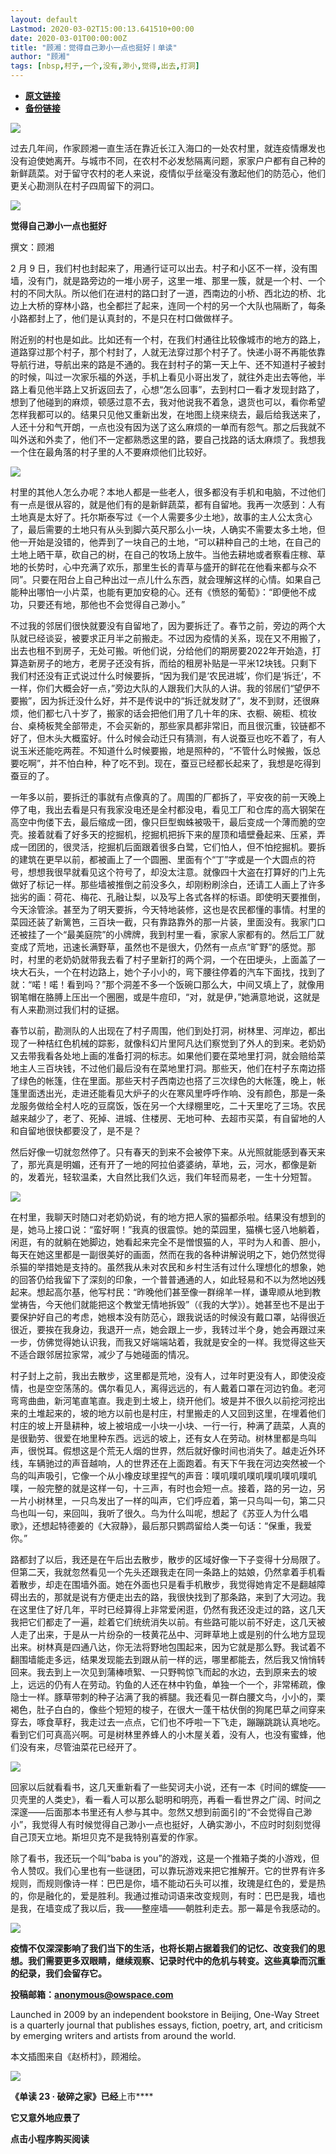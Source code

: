 ```yaml
---
layout: default
Lastmod: 2020-03-02T15:00:13.641510+00:00
date: 2020-03-01T00:00:00Z
title: "顾湘：觉得自己渺小一点也挺好丨单读"
author: "顾湘"
tags: [nbsp,村子,一个,没有,渺小,觉得,出去,打洞]
---
```


* [**原文链接**](https://mp.weixin.qq.com/s/VLBdsmf-okwoYl2KcqhfSg)
* [**备份链接**](http://archive.ph/ZUFVE)


  

![](/images/post/d9e20fa1f639a25b368eb2d1fecdee25.jpg)

  

过去几年间，作家顾湘一直生活在靠近长江入海口的一处农村里，就连疫情爆发也没有迫使她离开。与城市不同，在农村不必发愁隔离问题，家家户户都有自己种的新鲜蔬菜。对于留守农村的老人来说，疫情似乎丝毫没有激起他们的防范心，他们更关心勘测队在村子四周留下的洞口。  

  

![](/images/post/287720d53a5ccacceab0d218a9aa922e.jpg)

  

**觉得自己渺小一点也挺好**  

  

撰文：顾湘

  

2 月 9 日，我们村也封起来了，用通行证可以出去。村子和小区不一样，没有围墙，没有门，就是路旁边的一堆小房子，这里一堆、那里一簇，就是一个村、一个村的不同大队。所以他们在进村的路口封了一道，西南边的小桥、西北边的桥、北边上大桥的穿林小路，也全都拦了起来，连同一个村的另一个大队也隔断了，每条小路都封上了，他们是认真封的，不是只在村口做做样子。

附近别的村也是如此。比如还有一个村，在我们村通往比较像城市的地方的路上，道路穿过那个村子，那个村封了，人就无法穿过那个村子了。快递小哥不再能依靠导航行进，导航出来的路是不通的。我在封村子的第一天上午、还不知道村子被封的时候，叫过一次家乐福的外送，手机上看见小哥出发了，就往外走出去等他，半路上看见他半路上又折返回去了，心想“怎么回事”，去到村口一看才发现封路了，想到了他碰到的麻烦，顿感过意不去，我对他说我不着急，退货也可以，看你希望怎样我都可以的。结果只见他又重新出发，在地图上绕来绕去，最后给我送来了，人还十分和气开朗，一点也没有因为送了这么麻烦的一单而有怨气。那之后我就不叫外送和外卖了，他们不一定都熟悉这里的路，要自己找路的话太麻烦了。我想我一个住在最角落的村子里的人不要麻烦他们比较好。

![](/images/post/cb80f61f6310dff1888ed94b983224ea.jpg)

  

村里的其他人怎么办呢？本地人都是一些老人，很多都没有手机和电脑，不过他们有一点是很从容的，就是他们有的是新鲜蔬菜，都有自留地。我再一次感到：人有土地真是太好了。托尔斯泰写过《一个人需要多少土地》，故事的主人公太贪心了，最后需要的土地只有从头到脚六英尺那么小一块，人确实不需要太多土地，但他一开始是没错的，他弄到了一块自己的土地，“可以耕种自己的土地，在自己的土地上晒干草，砍自己的树，在自己的牧场上放牛。当他去耕地或者察看庄稼、草地的长势时，心中充满了欢乐，那里生长的青草与盛开的鲜花在他看来都与众不同”。只要在阳台上自己种出过一点儿什么东西，就会理解这样的心情。如果自己能种出哪怕一小片菜，也能有更加安稳的心。还有《愤怒的葡萄》：“即便他不成功，只要还有地，那他也不会觉得自己渺小。”

不过我的邻居们很快就要没有自留地了，因为要拆迁了。春节之前，旁边的两个大队就已经谈妥，被要求正月半之前搬走。不过因为疫情的关系，现在又不用搬了，出去也租不到房子，无处可搬。听他们说，分给他们的期房要2022年开始造，打算造新房子的地方，老房子还没有拆，而给的租房补贴是一平米12块钱。只剩下我们村还没有正式说过什么时候要拆，“因为我们是‘农民进城’，你们是‘拆迁’，不一样，你们大概会好一点，”旁边大队的人跟我们大队的人讲。我的邻居们“望伊不要搬”，因为拆迁没什么好，并不是传说中的“拆迁就发财了”，发不到财，还很麻烦，他们都七八十岁了，搬家的话会把他们用了几十年的床、衣橱、碗柜、梳妆台、桌椅板凳全部带走，不会买新的，那些家具都非常旧，而且很沉重，铰链都不好了，但木头大概蛮好。什么时候会动迁只有猜测，有人说蚕豆也吃不着了，有人说玉米还能吃两茬。不知道什么时候要搬，地是照种的，“不管什么时候搬，饭总要吃啊”，并不怕白种，种了吃不到。现在，蚕豆已经都长起来了，我想是吃得到蚕豆的了。

一年多以前，要拆迁的事就有点像真的了。周围的厂都拆了，平安夜的前一天晚上停了电，我出去看是只有我家没电还是全村都没电，看见工厂和仓库的高大钢架在高空中佝偻下去，最后缩成一团，像只巨型蜘蛛被吸干，最后变成一个薄而脆的空壳。接着就看了好多天的挖掘机，挖掘机把拆下来的屋顶和墙壁叠起来、压紧，弄成一团团的，很灵活，挖掘机后面跟着很多白鹭，它们怕人，但不怕挖掘机。要拆的建筑在更早以前，都被画上了一个圆圈、里面有个“丁”字或是一个大圆点的符号，想想我很早就看见这个符号了，却没太注意。就像四十大盗在打算好的门上先做好了标记一样。那些墙被推倒之前没多久，却刚粉刷涂白，还请工人画上了许多拙劣的画：荷花、梅花、孔融让梨，以及写上各式各样的标语。即使明天要推倒，今天涂管涂。甚至为了明天要拆，今天特地装修，这也是农民都懂的事情。村里的菜园还装了新篱笆，三百块一截，只有靠路靠外的那一片装，里面没有。我家门口还被挂了一个“最美庭院”的小牌牌，我到村里一看，家家人家都有的。然后工厂就变成了荒地，迅速长满野草，虽然也不是很大，仍然有一点点“旷野”的感觉。那时，村里的老奶奶就带我去看了村子里新打的两个洞，一个在田埂头，上面盖了一块大石头，一个在村边路上，她个子小小的，弯下腰往停着的汽车下面找，找到了就：“喏！喏！看到吗？”那个洞差不多一个饭碗口那么大，中间又填上了，就像用钢笔帽在胳膊上压出一个圈圈，或是牛痘印，“对，就是伊，”她满意地说，这就是有人来勘测过我们村的证据。

春节以前，勘测队的人出现在了村子周围，他们到处打洞，树林里、河岸边，都出现了一种桔红色机械的踪影，就像科幻片里阿凡达们察觉到了外人的到来。老奶奶又去带我看各处地上画的准备打洞的标志。如果他们要在菜地里打洞，就会赔给菜地主人三百块钱，不过他们最后没有在菜地里打洞。那些天，他们在村子东南边搭了绿色的帐篷，住在里面。那些天村子西南边也搭了三次绿色的大帐篷，晚上，帐篷里面透出光，走进还能看见大炉子的火在寒风里呼呼作响、没有颜色，那是一条龙服务做给全村人吃的豆腐饭，饭在另一个大绿棚里吃，二十天里吃了三场。农民越来越少了，老了、死掉、进城、住楼房、无地可种、去超市买菜，有自留地的人和自留地很快都要没了，是不是？

然后好像一切就忽然停了。只有春天的到来不会被停下来。从光照就能感到春天来了，那光真是明媚，还有开了一地的阿拉伯婆婆纳，草地，云，河水，都像是新的，发着光，轻软温柔，大自然比我们久远，我们年轻而易老，一生十分短暂。

![](/images/post/e85c841a5f347ffc008bb7fcad3f5f4d.jpg)

  

在村里，我聊天时随口对老奶奶说，有的地方把人家的猫都杀啦。结果没有想到的是，她马上接口说：“蛮好啊！”我真的很震惊。她的菜园里，猫横七竖八地躺着，闲逛，有的就躺在她脚边，她看起来完全不是憎恨猫的人，平时为人和善、胆小，每天在她这里都是一副很美好的画面，然而在我的各种讲解说明之下，她仍然觉得杀猫的举措她是支持的。虽然我从未对农民和乡村生活有过什么理想化的想象，她的回答仍给我留下了深刻的印象，一个普普通通的人，如此轻易和不以为然地凶残起来。想起高尔基，他写村民：“昨晚他们甚至像一群绵羊一样，谦卑顺从地到教堂祷告，今天他们就能把这个教堂无情地拆毁”（《我的大学》）。她甚至也不是出于要保护好自己的考虑，她根本没有防范心，跟我说话的时候没有戴口罩，站得很近很近，要挨在我身边，我退开一点，她会跟上一步，我转过半个身，她会再跟过来一步，仿佛觉得她认识我，而我又好端端站着，我就是安全的一样。我觉得这些天不适合跟邻居拉家常，减少了与她碰面的情况。

村子封上之前，我出去散步，这里都是荒地，没有人，过年时更没有人，即使没疫情，也是空空荡荡的。偶尔看见人，离得远远的，有人戴着口罩在河边钓鱼。老河弯弯曲曲，新河笔直笔直。我走到土坡上，绕开他们。坡是并不很久以前挖河挖出来的土堆起来的，坡的地方以前也是村庄，村里搬走的人又回到这里，在埋着他们村庄的坡上开垦耕种，坡上被培成一小块一小块、一行一行，种满了蔬菜，人真的是很勤劳、很爱在地里种东西。远远的坡上，还有女人在劳动。树林里都是鸟叫声，很悦耳。假想这是个荒无人烟的世界，然后就好像时间也消失了。越走近外环线，车辆驰过的声音越响，人的世界还在上面跑着。有天下午我在河边突然被一个鸟的叫声吸引，它像一个从小橡皮球里捏气的声音：噗叽噗叽噗叽噗叽噗叽噗叽噗，一般完整的就是这样一句，十三声，有时也会短一点。接着，路的另一边，另一片小树林里，一只鸟发出了一样的叫声，它们呼应着，第一只鸟叫一句，第二只鸟也叫一句，来回叫，我听了很久。鸟为什么叫呢，想起了《苏亚人为什么唱歌》，还想起特德姜的《大寂静》，最后那只鹦鹉留给人类一句话：“保重，我爱你。”

路都封了以后，我还是在午后出去散步，散步的区域好像一下子变得十分局限了。但第二天，我就忽然看见一个先头还跟我走在同一条路上的姑娘，仍然拿着手机看着散步，却走在围墙外面。她在外面也只是看手机散步，我觉得她肯定不是翻越障碍出去的，那就是说有方便走出去的路，我很快找到了那条路，来到了大河边。我在这里住了好几年，平时已经算得上非常爱闲逛，仍然有我还没走过的路，这几天我把它们都走了一遍，趁着它们统统消失以前。有些路可能以前不好走，这几天被人走了出来，于是从一片纷杂的一枝黄花丛中、河畔草地上或是别的什么地方显现出来。树林真是四通八达，你无法将野地包围起来，因为它就是那么野。我试着不翻围墙能走多远，结果发现能去到跟从前一样的远，哪里都能去，然后我又悄悄转回来。我去到上一次见到蒲棒喷絮、一只野鸭惊飞而起的水边，去到原来去的坡上，远远的仍有人在劳动。钓鱼的人还在林中钓鱼，单独一个一个，非常稀疏，像隐士一样。豚草带刺的种子沾满了我的裤腿。我还看见一群白腰文鸟，小小的，栗褐色，肚子白白的，像些个短短的梭子，在很大一蓬干枯伏倒的狗尾巴草之间穿来穿去，啄食草籽，我走过去一点点，它们也不呼啦一下飞走，蹦蹦跳跳认真地吃。看到它们可真高兴啊。可是树林里养蜂人的小木屋关着，没有人，也没有蜜蜂，他们没有来，尽管油菜花已经开了。

![](/images/post/ea99207e794831143813f1e71f834178.jpg)

  

回家以后就看看书，这几天重新看了一些契诃夫小说，还有一本《时间的螺旋——贝壳里的人类史》，看一看人可以那么聪明和明亮，再看一看世界之广阔、时间之深邃——后面那本书里还有人参与其中。忽然又想到前面引的“不会觉得自己渺小”，我觉得人有时候觉得自己渺小一点也挺好，人确实渺小，不应时时刻刻觉得自己顶天立地。斯坦贝克不是我特别喜爱的作家。

除了看书，我还玩一个叫“baba is you”的游戏，这是一个推箱子类的小游戏，但令人赞叹。我们心里也有一些谜团，可以靠玩游戏来把它推解开。它的世界有许多规则，而规则像诗一样：巴巴是你，墙不能动石头可以推，玫瑰是红色的，爱是热的，你是融化的，爱是胜利。我通过推动词语来改变规则，有时：巴巴是我，墙也是我，在墙变成了我以后，我——整座墙——朝胜利走去。那一幕是令我感动的。

![](/images/post/affc28fddff1d3f0aefb30dbee13758a.jpg)

**疫情不仅深深影响了我们当下的生活，也将长期占据着我们的记忆、改变我们的思想。****我们需要更多双眼睛，继续观察、记录时代中的危机与转变****。这些真挚而沉重的纪录，我们会留存它。**

  

**投稿邮箱：anonymous@owspace.com**

  

Launched in 2009 by an independent bookstore in Beijing, One-Way Street is a quarterly journal that publishes essays, fiction, poetry, art, and criticism by emerging writers and artists from around the world.

本文插图来自《赵桥村》，顾湘绘。

![](/images/post/0aa0b95256826e6b732cf28e96b14549.jpg)

**《单读 23 · 破碎之家》已经**上市****

****它又意外地应景了****

******点击小程序购买阅读******


